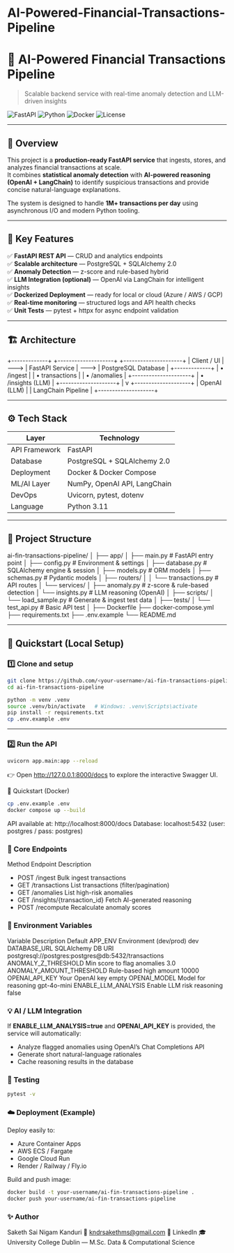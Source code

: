 # AI-Powered-Financial-Transactions-Pipeline

# 💸 AI-Powered Financial Transactions Pipeline  
> Scalable backend service with real-time anomaly detection and LLM-driven insights

![FastAPI](https://img.shields.io/badge/FastAPI-0.115.0-009688?logo=fastapi)
![Python](https://img.shields.io/badge/Python-3.11-blue?logo=python)
![Docker](https://img.shields.io/badge/Docker-ready-0db7ed?logo=docker)
![License](https://img.shields.io/badge/license-MIT-green)

---

## 📘 Overview
This project is a **production-ready FastAPI service** that ingests, stores, and analyzes financial transactions at scale.  
It combines **statistical anomaly detection** with **AI-powered reasoning (OpenAI + LangChain)** to identify suspicious transactions and provide concise natural-language explanations.

The system is designed to handle **1M+ transactions per day** using asynchronous I/O and modern Python tooling.

---

## 🚀 Key Features

✅ **FastAPI REST API** — CRUD and analytics endpoints  
✅ **Scalable architecture** — PostgreSQL + SQLAlchemy 2.0  
✅ **Anomaly Detection** — z-score and rule-based hybrid  
✅ **LLM Integration (optional)** — OpenAI via LangChain for intelligent insights  
✅ **Dockerized Deployment** — ready for local or cloud (Azure / AWS / GCP)  
✅ **Real-time monitoring** — structured logs and API health checks  
✅ **Unit Tests** — pytest + httpx for async endpoint validation  

---

## 🏗️ Architecture

+-------------+ +--------------------+ +---------------------+
| Client / UI | ---> | FastAPI Service | ---> | PostgreSQL Database |
+-------------+ | • /ingest | | • transactions |
| • /anomalies | +---------------------+
| • /insights (LLM) |
+--------------------+
|
v
+--------------------+
| OpenAI (LLM) |
| LangChain Pipeline |
+--------------------+

---

## ⚙️ Tech Stack

| Layer | Technology |
|-------|-------------|
| API Framework | FastAPI |
| Database | PostgreSQL + SQLAlchemy 2.0 |
| Deployment | Docker & Docker Compose |
| ML/AI Layer | NumPy, OpenAI API, LangChain |
| DevOps | Uvicorn, pytest, dotenv |
| Language | Python 3.11 |

---

## 📂 Project Structure

ai-fin-transactions-pipeline/
│
├── app/
│ ├── main.py # FastAPI entry point
│ ├── config.py # Environment & settings
│ ├── database.py # SQLAlchemy engine & session
│ ├── models.py # ORM models
│ ├── schemas.py # Pydantic models
│ ├── routers/
│ │ └── transactions.py # API routes
│ └── services/
│ ├── anomaly.py # z-score & rule-based detection
│ └── insights.py # LLM reasoning (OpenAI)
│
├── scripts/
│ └── load_sample.py # Generate & ingest test data
│
├── tests/
│ └── test_api.py # Basic API test
│
├── Dockerfile
├── docker-compose.yml
├── requirements.txt
├── .env.example
└── README.md

---

## 🧪 Quickstart (Local Setup)

### 1️⃣ Clone and setup
```bash
git clone https://github.com/<your-username>/ai-fin-transactions-pipeline.git
cd ai-fin-transactions-pipeline

python -m venv .venv
source .venv/bin/activate   # Windows: .venv\Scripts\activate
pip install -r requirements.txt
cp .env.example .env
```
---

### 2️⃣ Run the API
```bash
uvicorn app.main:app --reload
```
👉 Open http://127.0.0.1:8000/docs to explore the interactive Swagger UI.

🐳 Quickstart (Docker)
```bash
cp .env.example .env
docker compose up --build
```
API available at: http://localhost:8000/docs
Database: localhost:5432 (user: postgres / pass: postgres)

### 🔎 Core Endpoints
Method	Endpoint	Description
- POST	/ingest	Bulk ingest transactions
- GET	/transactions	List transactions (filter/pagination)
- GET	/anomalies	List high-risk anomalies
- GET	/insights/{transaction_id}	Fetch AI-generated reasoning
- POST	/recompute	Recalculate anomaly scores

### 🧰 Environment Variables
Variable	Description	Default
APP_ENV	Environment (dev/prod)	dev
DATABASE_URL	SQLAlchemy DB URI	postgresql://postgres:postgres@db:5432/transactions
ANOMALY_Z_THRESHOLD	Min score to flag anomalies	3.0
ANOMALY_AMOUNT_THRESHOLD	Rule-based high amount	10000
OPENAI_API_KEY	Your OpenAI key	empty
OPENAI_MODEL	Model for reasoning	gpt-4o-mini
ENABLE_LLM_ANALYSIS	Enable LLM risk reasoning	false

### 💡 AI / LLM Integration
If **ENABLE_LLM_ANALYSIS=true** and **OPENAI_API_KEY** is provided, the service will automatically:
- Analyze flagged anomalies using OpenAI’s Chat Completions API
- Generate short natural-language rationales
- Cache reasoning results in the database

### 🧮 Testing
```bash
pytest -v
```

### ☁️ Deployment (Example)
Deploy easily to:
 - Azure Container Apps
 - AWS ECS / Fargate
 - Google Cloud Run
 - Render / Railway / Fly.io

Build and push image:
```bash
docker build -t your-username/ai-fin-transactions-pipeline .
docker push your-username/ai-fin-transactions-pipeline
```
### ✨ Author
Saketh Sai Nigam Kanduri
📧 kndrsakethms@gmail.com
🔗 LinkedIn
🎓 University College Dublin — M.Sc. Data & Computational Science
